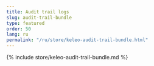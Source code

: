 ```yaml
---
title: Audit trail logs
slug: audit-trail-bundle
type: featured
order: 50
lang: ru
permalink: "/ru/store/keleo-audit-trail-bundle.html"
---
```


{% include store/keleo-audit-trail-bundle.md %}
